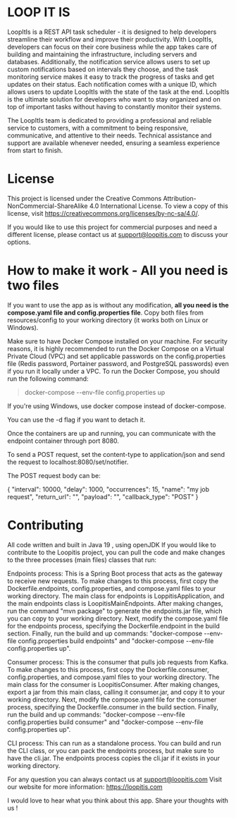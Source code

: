 
# LOOP IT IS
LoopItIs is a REST API task scheduler - it is designed to help developers streamline their workflow and improve their productivity. With LoopItIs, developers can focus on their core business while the app takes care of building and maintaining the infrastructure, including servers and databases. Additionally, the notification service allows users to set up custom notifications based on intervals they choose, and the task monitoring service makes it easy to track the progress of tasks and get updates on their status. Each notification comes with a unique ID, which allows users to update LoopItIs with the state of the task at the end. LoopItIs is the ultimate solution for developers who want to stay organized and on top of important tasks without having to constantly monitor their systems.

The LoopItIs team is dedicated to providing a professional and reliable service to customers, with a commitment to being responsive, communicative, and attentive to their needs. Technical assistance and support are available whenever needed, ensuring a seamless experience from start to finish.

# **License**

This project is licensed under the Creative Commons Attribution-NonCommercial-ShareAlike 4.0 International License. To view a copy of this license, visit https://creativecommons.org/licenses/by-nc-sa/4.0/.

If you would like to use this project for commercial purposes and need a different license, please contact us at support@loopitis.com to discuss your options.

# **How to make it work** - All you need is two files


If you want to use the app as is without any modification, **all you need is the compose.yaml file and config.properties file**. Copy both files from resources/config to your working directory (it works both on Linux or Windows).

Make sure to have Docker Compose installed on your machine. For security reasons, it is highly recommended to run the Docker Compose on a Virtual Private Cloud (VPC) and set applicable passwords on the config.properties file (Redis password, Portainer password, and PostgreSQL passwords) even if you run it locally under a VPC. To run the Docker Compose, you should run the following command:


> docker-compose --env-file config.properties up

If you're using Windows, use docker compose instead of docker-compose.

You can use the -d flag if you want to detach it.

Once the containers are up and running, you can communicate with the endpoint container through port 8080.

To send a POST request, set the content-type to application/json and send the request to localhost:8080/set/notifier.

The POST request body can be:


{
  "interval": 10000,
  "delay": 1000,
  "occurrences": 15,
  "name": "my job request",
  "return_url": "<your return url>",
  "payload": "<your payload>",
  "callback_type": "POST"
}
  
# **Contributing**
All code written and built in Java 19 , using openJDK
If you would like to contribute to the Loopitis project, you can pull the code and make changes to the three processes (main files) classes that run:

Endpoints process: This is a Spring Boot process that acts as the gateway to receive new requests. To make changes to this process, first copy the Dockerfile.endpoints, config.properties, and compose.yaml files to your working directory. The main class for endpoints is LoppitisApplication, and the main endpoints class is LoopitisMainEndpoints. After making changes, run the command "mvn package" to generate the endpoints.jar file, which you can copy to your working directory. Next, modify the compose.yaml file for the endpoints process, specifying the Dockerfile.endpoint in the build section. Finally, run the build and up commands: "docker-compose --env-file config.properties build endpoints" and "docker-compose --env-file config.properties up".

Consumer process: This is the consumer that pulls job requests from Kafka. To make changes to this process, first copy the Dockerfile.consumer, config.properties, and compose.yaml files to your working directory. The main class for the consumer is LoopitisConsumer. After making changes, export a jar from this main class, calling it consumer.jar, and copy it to your working directory. Next, modify the compose.yaml file for the consumer process, specifying the Dockerfile.consumer in the build section. Finally, run the build and up commands: "docker-compose --env-file config.properties build consumer" and "docker-compose --env-file config.properties up".

CLI process: This can run as a standalone process. You can build and run the CLI class, or you can pack the endpoints process, but make sure to have the cli.jar. The endpoints process copies the cli.jar if it exists in your working directory.





For any question you can always contact us at support@loopitis.com
Visit our website for more information: https://loopitis.com

I would love to hear what you think about this app. Share your thoughts with us !



